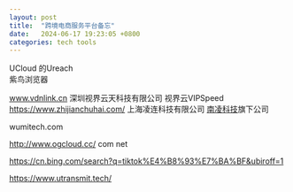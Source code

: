 ```yaml
---
layout: post
title:  "跨境电商服务平台备忘"
date:   2024-06-17 19:23:05 +0800
categories: tech tools
---  
```


UCloud 的Ureach  
紫鸟浏览器  


www.vdnlink.cn 深圳视界云天科技有限公司  视界云VIPSpeed  
https://www.zhijianchuhai.com/  上海凌连科技有限公司  [南凌科技](https://www.nova.net.cn/)旗下公司  


wumitech.com  

http://www.ogcloud.cc/  com net

https://cn.bing.com/search?q=tiktok%E4%B8%93%E7%BA%BF&ubiroff=1  



https://www.utransmit.tech/  

